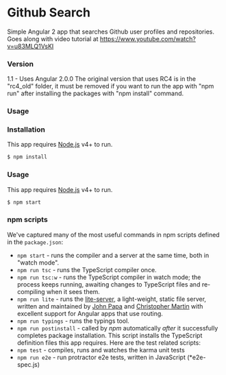 # Github Search

Simple Angular 2 app that searches Github user profiles and repositories. Goes along with video tutorial at https://www.youtube.com/watch?v=u83MLQ1VsKI

### Version
1.1 - Uses Angular 2.0.0 The original version that uses RC4 is in the "rc4_old" folder, it must be removed if you want to run the app with "npm run" after installing the packages with "npm install" command.

### Usage


### Installation

This app requires [Node.js](https://nodejs.org/) v4+ to run.

```sh
$ npm install
```

### Usage

This app requires [Node.js](https://nodejs.org/) v4+ to run.

```sh
$ npm start
```


### npm scripts

We've captured many of the most useful commands in npm scripts defined in the `package.json`:

* `npm start` - runs the compiler and a server at the same time, both in "watch mode".
* `npm run tsc` - runs the TypeScript compiler once.
* `npm run tsc:w` - runs the TypeScript compiler in watch mode; the process keeps running, awaiting changes to TypeScript files and re-compiling when it sees them.
* `npm run lite` - runs the [lite-server](https://www.npmjs.com/package/lite-server), a light-weight, static file server, written and maintained by
[John Papa](https://github.com/johnpapa) and
[Christopher Martin](https://github.com/cgmartin)
with excellent support for Angular apps that use routing.
* `npm run typings` - runs the typings tool.
* `npm run postinstall` - called by *npm* automatically *after* it successfully completes package installation. This script installs the TypeScript definition files this app requires.
Here are the test related scripts:
* `npm test` - compiles, runs and watches the karma unit tests
* `npm run e2e` - run protractor e2e tests, written in JavaScript (*e2e-spec.js)
